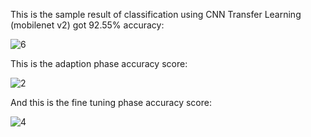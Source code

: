 This is the sample result of classification using CNN Transfer Learning (mobilenet v2) got 92.55% accuracy:

![6](https://user-images.githubusercontent.com/94972058/148014100-9710f84b-ac97-4e11-9756-c1c99757b499.jpg)


This is the adaption phase accuracy score:

![2](https://user-images.githubusercontent.com/94972058/148013286-a4900575-aaf5-4aea-90a8-b0b61755c5a7.png) 


And this is the fine tuning phase accuracy score:

![4](https://user-images.githubusercontent.com/94972058/148013297-2e1bc4b8-3777-401f-ba44-4612838fdbb6.png)

